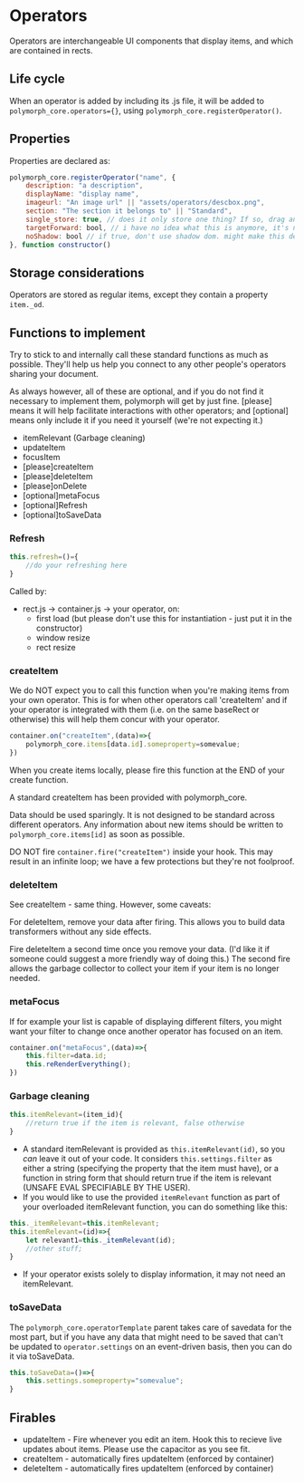# Operators
Operators are interchangeable UI components that display items, and which are contained in rects. 

## Life cycle
When an operator is added by including its .js file, it will be added to `polymorph_core.operators={}`, using `polymorph_core.registerOperator()`.

## Properties
Properties are declared as:
```javascript
polymorph_core.registerOperator("name", {
    description: "a description",
    displayName: "display name",
    imageurl: "An image url" || "assets/operators/descbox.png",
    section: "The section it belongs to" || "Standard",
    single_store: true, // does it only store one thing? If so, drag and drop will not delete from containers storing multiple things.
    targetForward: bool, // i have no idea what this is anymore, it's never used
    noShadow: bool // if true, don't use shadow dom. might make this default?
}, function constructor()
```
## Storage considerations
Operators are stored as regular items, except they contain a property `item._od`.
## Functions to implement
Try to stick to and internally call these standard functions as much as possible. They'll help us help you connect to any other people's operators sharing your document.

As always however, all of these are optional, and if you do not find it necessary to implement them, polymorph will get by just fine. [please] means it will help facilitate interactions with other operators; and [optional] means only include it if you need it yourself (we're not expecting it.)
- itemRelevant (Garbage cleaning)
- updateItem
- focusItem
- [please]createItem 
- [please]deleteItem
- [please]onDelete
- [optional]metaFocus
- [optional]Refresh
- [optional]toSaveData
### Refresh
```javascript
this.refresh=()={
    //do your refreshing here
}
```
Called by:
- rect.js -> container.js -> your operator, on:
    - first load (but please don't use this for instantiation - just put it in the constructor)
    - window resize
    - rect resize
### createItem
We do NOT expect you to call this function when you're making items from your own operator. This is for when other operators call 'createItem' and if your operator is integrated with them (i.e. on the same baseRect or otherwise) this will help them concur with your operator.
```javascript
container.on("createItem",(data)=>{
    polymorph_core.items[data.id].someproperty=somevalue;
})
```
When you create items locally, please fire this function at the END of your create function. 

A standard createItem has been provided with polymorph_core.

Data should be used sparingly. It is not designed to be standard across different operators. Any information about new items should be written to `polymorph_core.items[id]` as soon as possible.

DO NOT fire `container.fire("createItem")` inside your hook. This may result in an infinite loop; we have a few protections but they're not foolproof.

### deleteItem
See createItem - same thing. However, some caveats:

For deleteItem, remove your data after firing. This allows you to build data transformers without any side effects.

Fire deleteItem a second time once you remove your data. (I'd like it if someone could suggest a more friendly way of doing this.) The second fire allows the garbage collector to collect your item if your item is no longer needed.

### metaFocus
If for example your list is capable of displaying different filters, you might want your filter to change once another operator has focused on an item. 
```javascript
container.on("metaFocus",(data)=>{
    this.filter=data.id;
    this.reRenderEverything();
})
```
### Garbage cleaning
```javascript
this.itemRelevant=(item_id){
    //return true if the item is relevant, false otherwise
}
```
- A standard itemRelevant is provided as `this.itemRelevant(id)`, so you _can_ leave it out of your code. It considers `this.settings.filter` as either a string (specifying the property that the item must have), or a function in string form that should return true if the item is relevant (UNSAFE EVAL SPECIFIABLE BY THE USER).
- If you would like to use the provided `itemRelevant` function as part of your overloaded itemRelevant function, you can do something like this:
```javascript
this._itemRelevant=this.itemRelevant;
this.itemRelevant=(id)=>{
    let relevant1=this._itemRelevant(id);
    //other stuff;
}
```
- If your operator exists solely to display information, it may not need an itemRelevant.
### toSaveData
The `polymorph_core.operatorTemplate` parent takes care of savedata for the most part, but if you have any data that might need to be saved that can't be updated to `operator.settings` on an event-driven basis, then you can do it via toSaveData.
```javascript
this.toSaveData=()=>{
    this.settings.someproperty="somevalue";
}
```
## Firables
- updateItem - Fire whenever you edit an item. Hook this to recieve live updates about items. Please use the capacitor as you see fit.
- createItem - automatically fires updateItem (enforced by container)
- deleteItem - automatically fires updateItem (enforced by container)